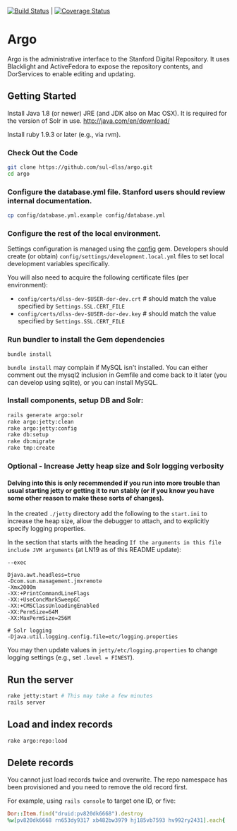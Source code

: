 [![Build Status](https://travis-ci.org/sul-dlss/argo.png?branch=master)](https://travis-ci.org/sul-dlss/argo) | [![Coverage Status](https://coveralls.io/repos/sul-dlss/argo/badge.svg?branch=master&service=github)](https://coveralls.io/github/sul-dlss/argo?branch=master)

# Argo

Argo is the administrative interface to the Stanford Digital Repository. It uses Blacklight and ActiveFedora to expose the repository contents, and DorServices to enable editing and updating. 

## Getting Started

Install Java 1.8 (or newer) JRE (and JDK also on Mac OSX).  It is required for the version of Solr in use.
http://java.com/en/download/

Install ruby 1.9.3 or later (e.g., via rvm).

### Check Out the Code
    
```bash
git clone https://github.com/sul-dlss/argo.git
cd argo
```
    
### Configure the database.yml file.  Stanford users should review internal documentation.

```bash
cp config/database.yml.example config/database.yml
```

### Configure the rest of the local environment.

Settings configuration is managed using the [config](https://github.com/railsconfig/config) gem. Developers should create (or obtain) `config/settings/development.local.yml` files to set local development variables specifically.

You will also need to acquire the following certificate files (per environment):

 - `config/certs/dlss-dev-$USER-dor-dev.crt`  # should match the value specified by `Settings.SSL.CERT_FILE`
 - `config/certs/dlss-dev-$USER-dor-dev.key`  # should match the value specified by `Settings.SSL.CERT_FILE`

### Run bundler to install the Gem dependencies

`bundle install`

`bundle install` may complain if MySQL isn't installed.  You can either comment out the mysql2 inclusion in Gemfile and come back to it later (you can develop using sqlite), or you can install MySQL.

### Install components, setup DB and Solr:

```bash
rails generate argo:solr
rake argo:jetty:clean
rake argo:jetty:config
rake db:setup
rake db:migrate
rake tmp:create
```

### Optional - Increase Jetty heap size and Solr logging verbosity
#### Delving into this is only recemmended if you run into more trouble than usual starting jetty or getting it to run stably (or if you know you have some other reason to make these sorts of changes).

In the created `./jetty` directory add the following to the `start.ini` to increase the heap size, allow the debugger to attach, and to explicitly specify logging properties.

In the section that starts with the heading `If the arguments in this file include JVM arguments` (at LN19 as of this README update):
```
--exec

Djava.awt.headless=true
-Dcom.sun.management.jmxremote
-Xmx2000m
-XX:+PrintCommandLineFlags
-XX:+UseConcMarkSweepGC
-XX:+CMSClassUnloadingEnabled
-XX:PermSize=64M
-XX:MaxPermSize=256M

# Solr logging
-Djava.util.logging.config.file=etc/logging.properties
```

You may then update values in `jetty/etc/logging.properties` to change logging settings (e.g., set `.level = FINEST`).

## Run the server

```bash
rake jetty:start # This may take a few minutes
rails server
```

## Load and index records

```bash
rake argo:repo:load
```

## Delete records

You cannot just load records twice and overwrite.  The repo namespace has been provisioned and you need to remove the old record first.

For example, using `rails console` to target one ID, or five:

```ruby
Dor::Item.find("druid:pv820dk6668").destroy
%w[pv820dk6668 rn653dy9317 xb482bw3979 hj185vb7593 hv992ry2431].each{ |pid| Dor::Item.find("druid:#{pid}").destroy }

```

